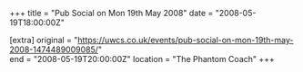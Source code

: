 +++
title = "Pub Social on Mon 19th May 2008"
date = "2008-05-19T18:00:00Z"

[extra]
original = "https://uwcs.co.uk/events/pub-social-on-mon-19th-may-2008-1474489009085/"    
end = "2008-05-19T20:00:00Z"
location = "The Phantom Coach"
+++



